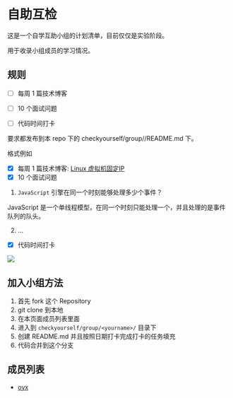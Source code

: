 # 自助互检

这是一个自学互助小组的计划清单，目前仅仅是实验阶段。

用于收录小组成员的学习情况。

## 规则

- [ ] 每周 1 篇技术博客
- [ ] 10 个面试问题
- [ ] 代码时间打卡


要求都发布到本 repo 下的 checkyourself/group/<yourname>/README.md 下。

格式例如

- [x] 每周 1 篇技术博客: [Linux 虚拟机固定IP](https://adameta.top/archives/LinuxStaticIP.html)
- [x] 10 个面试问题
1. `JavaScript` 引擎在同一个时刻能够处理多少个事件？

JavaScript 是一个单线程模型，在同一个时刻只能处理一个，并且处理的是事件队列的队头。

2. ...

- [x] 代码时间打卡

![](https://gitee.com/adameta/img/raw/master/1596179827_20200731151656939_21987.png)




## 加入小组方法

1. 首先 fork 这个 Repository
2. git clone 到本地
3. 在本页面成员列表里面
4. 进入到 `checkyourself/group/<yourname>/` 目录下
5. 创建 README.md 并且按照日期打卡完成打卡的任务填充
6. 代码合并到这个分支

## 成员列表

* [oyx](checkyourself\group\oyx\README.md)